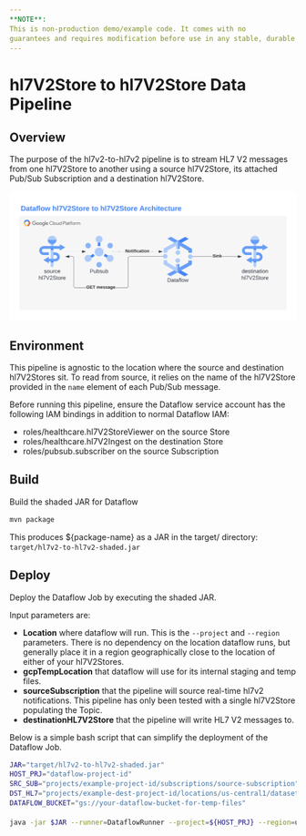 ```yaml
---
**NOTE**:
This is non-production demo/example code. It comes with no
guarantees and requires modification before use in any stable, durable or SLA'ed environment.
---
```

# hl7V2Store to hl7V2Store Data Pipeline
## Overview
The purpose of the hl7v2-to-hl7v2 pipeline is to stream HL7 V2 messages
from one hl7V2Store to another using a source hl7V2Store, its attached Pub/Sub Subscription and a destination hl7V2Store.

![image](images/dataflow-hl7v2-to-hl7v2-architecture.png)

## Environment
This pipeline is agnostic to the location where the source and destination
hl7V2Stores sit. To read from source, it relies on the name of the hl7V2Store provided in the `name`
element of each Pub/Sub message.

Before running this pipeline, ensure the Dataflow service account has the following IAM
bindings in addition to normal Dataflow IAM:
- roles/healthcare.hl7V2StoreViewer on the source Store
- roles/healthcare.hl7V2Ingest on the destination Store
- roles/pubsub.subscriber on the source Subscription

## Build
Build the shaded JAR for Dataflow
```bash
mvn package
```

This produces ${package-name} as a JAR in the target/ directory: `target/hl7v2-to-hl7v2-shaded.jar`

## Deploy
Deploy the Dataflow Job by executing the shaded JAR.

Input parameters are:
- **Location** where dataflow will run. This is the `--project` and `--region` parameters. There is no dependency on the location dataflow runs, but generally place it in a region geographically close to the location of either of your hl7V2Stores.
- **gcpTempLocation** that dataflow will use for its internal staging and temp files.
- **sourceSubscription** that the pipeline will source real-time hl7v2 notifications. This pipeline has only been tested with a single hl7V2Store populating the Topic.
- **destinationHL7V2Store** that the pipeline will write HL7 V2 messages to.

Below is a simple bash script that can simplify the deployment of the Dataflow Job.

```bash
JAR="target/hl7v2-to-hl7v2-shaded.jar"
HOST_PRJ="dataflow-project-id"
SRC_SUB="projects/example-project-id/subscriptions/source-subscription"
DST_HL7="projects/example-dest-project-id/locations/us-central1/datasets/destination-dataset/hl7V2Stores/destination-store"
DATAFLOW_BUCKET="gs://your-dataflow-bucket-for-temp-files"

java -jar $JAR --runner=DataflowRunner --project=${HOST_PRJ} --region=us-central1 --gcpTempLocation=${DATAFLOW_BUCKET}/hl7v2-to-hl7v2/ --sourceSubscription="${SRC_SUB}" --destinationHL7V2Store="${DST_HL7}"
```

